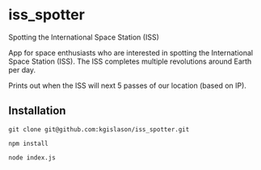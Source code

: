 # iss_spotter
Spotting the International Space Station (ISS)

App for space enthusiasts who are interested in spotting the International Space Station (ISS). The ISS completes multiple revolutions around Earth per day.

Prints out when the ISS will next 5 passes of our location (based on IP).

## Installation

`git clone git@github.com:kgislason/iss_spotter.git`

`npm install`

`node index.js`

